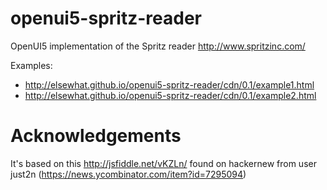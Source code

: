 openui5-spritz-reader
=====================

OpenUI5 implementation of the Spritz reader http://www.spritzinc.com/

Examples:
* http://elsewhat.github.io/openui5-spritz-reader/cdn/0.1/example1.html
* http://elsewhat.github.io/openui5-spritz-reader/cdn/0.1/example2.html


Acknowledgements
================
It's based on this http://jsfiddle.net/vKZLn/ found on hackernew from user just2n
(https://news.ycombinator.com/item?id=7295094)



